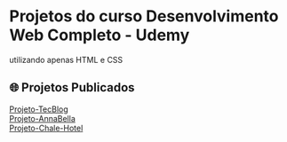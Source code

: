 # Projetos do curso Desenvolvimento Web Completo - Udemy

utilizando apenas HTML e CSS 

## 🌐 Projetos Publicados

[ Projeto-TecBlog](https://vitordof.github.io/Projetos-HTML-e-CSS/Projeto-TecBlog/)
<br>
[ Projeto-AnnaBella](https://vitordof.github.io/Projetos-HTML-e-CSS/Projeto-AnnaBella/)
<br>
[ Projeto-Chale-Hotel](https://vitordof.github.io/Projetos-HTML-e-CSS/Projeto-Chale-Hotel/)

